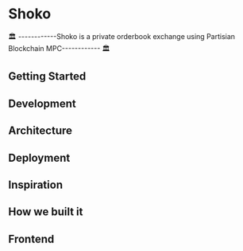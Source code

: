 # Shoko

 🏛 ------------Shoko is a private orderbook exchange using Partisian Blockchain MPC------------ 🏛
 
## Getting Started


## Development 


## Architecture 


## Deployment 


## Inspiration


## How we built it


## Frontend



